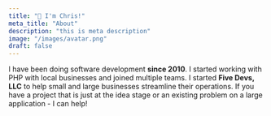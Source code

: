 ```yaml
---
title: "👋 I'm Chris!"
meta_title: "About"
description: "this is meta description"
image: "/images/avatar.png"
draft: false
---
```


I have been doing software development **since 2010**. I started working with PHP with local businesses and joined
multiple teams. I started **Five Devs, LLC** to help small and large businesses streamline their operations. If you have
a project that is just at the idea stage or an existing problem on a large application - I can help!
